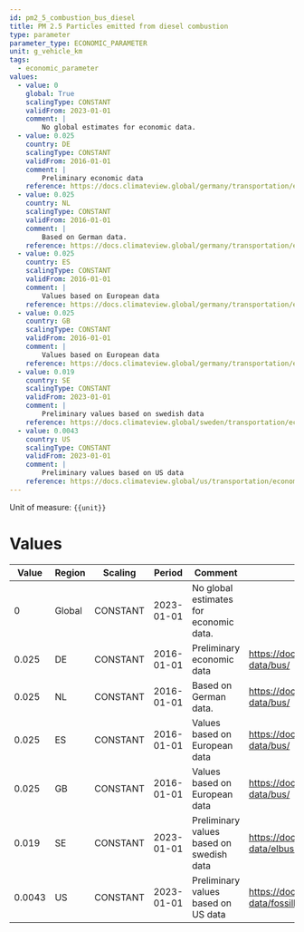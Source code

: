 ```yaml
---
id: pm2_5_combustion_bus_diesel
title: PM 2.5 Particles emitted from diesel combustion
type: parameter
parameter_type: ECONOMIC_PARAMETER
unit: g_vehicle_km
tags:
  - economic_parameter
values:
  - value: 0
    global: True
    scalingType: CONSTANT
    validFrom: 2023-01-01
    comment: |
        No global estimates for economic data.
  - value: 0.025
    country: DE
    scalingType: CONSTANT
    validFrom: 2016-01-01
    comment: |
        Preliminary economic data
    reference: https://docs.climateview.global/germany/transportation/economic-data/bus/
  - value: 0.025
    country: NL
    scalingType: CONSTANT
    validFrom: 2016-01-01
    comment: |
        Based on German data.
    reference: https://docs.climateview.global/germany/transportation/economic-data/bus/
  - value: 0.025
    country: ES
    scalingType: CONSTANT
    validFrom: 2016-01-01
    comment: |
        Values based on European data
    reference: https://docs.climateview.global/germany/transportation/economic-data/bus/
  - value: 0.025
    country: GB
    scalingType: CONSTANT
    validFrom: 2016-01-01
    comment: |
        Values based on European data
    reference: https://docs.climateview.global/germany/transportation/economic-data/bus/
  - value: 0.019
    country: SE
    scalingType: CONSTANT
    validFrom: 2023-01-01
    comment: |
        Preliminary values based on swedish data
    reference: https://docs.climateview.global/sweden/transportation/economic-data/elbuss/
  - value: 0.0043
    country: US
    scalingType: CONSTANT
    validFrom: 2023-01-01
    comment: |
        Preliminary values based on US data
    reference: https://docs.climateview.global/us/transportation/economic-data/fossilbus/
---
```



Unit of measure: `{{unit}}`


# Values


| Value | Region | Scaling | Period | Comment | Reference |
|-------|--------|---------|--------|---------|-----------|
| 0 | Global | CONSTANT | 2023-01-01 | No global estimates for economic data. |  |
| 0.025 | DE | CONSTANT | 2016-01-01 | Preliminary economic data | https://docs.climateview.global/germany/transportation/economic-data/bus/ |
| 0.025 | NL | CONSTANT | 2016-01-01 | Based on German data. | https://docs.climateview.global/germany/transportation/economic-data/bus/ |
| 0.025 | ES | CONSTANT | 2016-01-01 | Values based on European data | https://docs.climateview.global/germany/transportation/economic-data/bus/ |
| 0.025 | GB | CONSTANT | 2016-01-01 | Values based on European data | https://docs.climateview.global/germany/transportation/economic-data/bus/ |
| 0.019 | SE | CONSTANT | 2023-01-01 | Preliminary values based on swedish data | https://docs.climateview.global/sweden/transportation/economic-data/elbuss/ |
| 0.0043 | US | CONSTANT | 2023-01-01 | Preliminary values based on US data | https://docs.climateview.global/us/transportation/economic-data/fossilbus/ |



